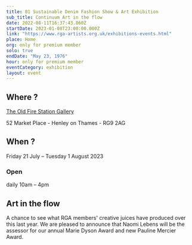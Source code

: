 ```yaml
---
title: 01 Sustainable Denim Fashion Show & Art Exhibition
sub_title: Continuum Art in the flow
date: 2022-08-11T16:37:43.860Z
startDate: 2023-01-08T23:00:00.000Z
link: "https://www.rga-artists.org.uk/exhibitions-events.html"
place: Home
org: only for premium member
solo: true
endDate: "May 23, 1976"
hour: only for premium member
eventCategory: exhibition
layout: event
---
```


## Where ?

[The Old Fire Station Gallery](https://goo.gl/maps/JiX4jEDg6P7zYVcH7)

52 Market Place - Henley on Thames - RG9 2AG

## When ?

Friday 21 July – Tuesday 1 August 2023

### Open

daily 10am – 4pm

## Art in the flow

A chance to see what RGA members' creative juices have produced over this last
year. We are pleased to announce that Naomi Lebens will be the assessor for our
annual Marie Dyson Award and new Pauline Mercier Award.
